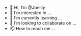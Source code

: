 - 👋 Hi, I’m @Joeilly
- 👀 I’m interested in ...
- 🌱 I’m currently learning ...
- 💞️ I’m looking to collaborate on ...
- 📫 How to reach me ...

<!---
Joeilly/Joeilly is a ✨ special ✨ repository because its `README.md` (this file) appears on your GitHub profile.
You can click the Preview link to take a look at your changes.
--->
